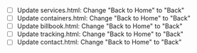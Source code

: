 - [ ] Update services.html: Change "Back to Home" to "Back"
- [ ] Update containers.html: Change "Back to Home" to "Back"
- [ ] Update billbook.html: Change "Back to Home" to "Back"
- [ ] Update tracking.html: Change "Back to Home" to "Back"
- [ ] Update contact.html: Change "Back to Home" to "Back"
